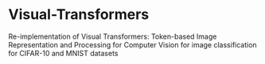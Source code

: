 # Visual-Transformers
Re-implementation of Visual Transformers: Token-based Image Representation and Processing for Computer Vision for image classification for CIFAR-10 and MNIST datasets
